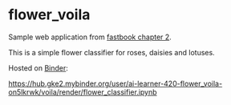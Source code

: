# flower_voila
Sample web application from [fastbook chapter 2](https://github.com/fastai/fastbook/blob/master/02_production.ipynb).

This is a simple flower classifier for roses, daisies and lotuses.

Hosted on [Binder](https://mybinder.org/):

https://hub.gke2.mybinder.org/user/ai-learner-420-flower_voila-on5lkrwk/voila/render/flower_classifier.ipynb
